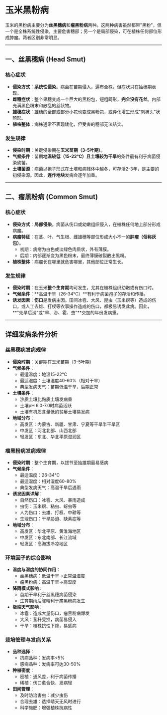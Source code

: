 # 玉米黑粉病

玉米的黑粉病主要分为**丝黑穗病**和**瘤黑粉病**两种。这两种病害虽然都带"黑粉"，但一个是全株系统性侵染，主要危害穗部；另一个是局部侵染，可在植株任何部位形成肿瘤。两者区别非常明显。

---

## 一、丝黑穗病 (Head Smut)

### 核心症状

- **侵染方式**：**系统性侵染**。病菌在苗期侵入，遍布全株，但症状只在抽穗期表现。
- **雌穗症状**：整个果穗变成一个巨大的黑粉包，短粗畸形，**完全没有花丝**。内部充满黑色粉末和散乱的丝状物。
- **雄穗症状**：雄穗的全部或部分小花也变成黑粉包，或异化增生形成"刺猬头"状畸形。
- **植株整体**：病株通常不表现矮化，但受害的穗部无法结实。

### 发生规律

- **侵染时期**：关键侵染期在**玉米苗期（3-5叶期）**。
- **气候条件**：苗期**地温较低（15-22℃）且土壤较为干旱**的条件最有利于病菌侵染幼苗。
- **土壤菌源**：病菌以孢子形式在土壤和病残体中越冬，可存活2-3年，是主要的初侵染源。因此，**连作地块**发病会逐年加重。

---

## 二、瘤黑粉病 (Common Smut)

### 核心症状

- **侵染方式**：**局部侵染**。病菌从伤口或幼嫩组织侵入，在植株任何地上部分形成病瘤。
- **病瘤特征**：在茎、叶、气生根、雌雄穗等部位形成大小不一的**肿瘤（俗称灰包）**。
    - 初期：病瘤为白色或淡绿色肉质状，外有薄膜。
    - 后期：内部逐渐变为黑色粉末，最终薄膜破裂散出黑粉。
- **植株整体**：病瘤长在哪里就危害哪里，其他部位正常生长。

### 发生规律

- **侵染时期**：在玉米**整个生育期**均可发生，尤其在植株组织幼嫩或有伤口时。
- **气候条件**：**高温干旱（26-34℃）**有利于病菌孢子的存活和传播。
- **诱发因素**：**伤口**是发病主因。田间冰雹、大风、昆虫（玉米螟等）造成的伤口，或人工去雄、打杈等农事操作造成的伤口，都极易诱发此病。因此，**"先旱后涝"或"旱、涝、雹、虫"**交加的年份发病重。

---

## 详细发病条件分析

### 丝黑穗病发病规律
- **侵染时期**：关键期在玉米苗期（3-5叶期）
- **气候条件**：
  - 最适温度：地温15-22℃
  - 最适湿度：土壤湿度40-60%（相对干旱）
  - 典型发病天气：苗期低温干旱，后期正常
- **土壤条件**：
  - 沙质土壤比黏质土壤发病重
  - 土壤pH 6.0-7.0时病菌活跃
  - 土壤有机质含量低的贫瘠土壤易发病
- **地域分布**：
  - 高发区：内蒙古、新疆、甘肃、宁夏等干旱半干旱区
  - 中发区：河北北部、山西北部
  - 轻发区：东北、华北平原湿润区

### 瘤黑粉病发病规律
- **侵染时期**：整个生育期，以拔节至抽雄期最易感病
- **气候条件**：
  - 最适温度：26-34℃
  - 最适湿度：相对湿度60-80%
  - 典型发病天气：高温干旱后遇雨
- **诱发因素详解**：
  - 自然伤口：冰雹、大风、暴雨造成
  - 虫伤：玉米螟、粘虫、蚜虫等
  - 人为伤口：去雄、打杈、中耕等
  - 生理伤口：干旱胁迫、缺素症等
- **地域分布**：
  - 高发区：华北平原、黄淮海地区
  - 中发区：东北南部、长江流域
  - 轻发区：高海拔冷凉地区

### 环境因子的综合影响
- **温度与湿度的协同作用**：
  - 丝黑穗病：低温干旱→正常温湿度
  - 瘤黑粉病：高温干旱→高湿度
- **降雨模式影响**：
  - 苗期干旱利于丝黑穗病菌侵染
  - 生育期雨后骤晴利于瘤黑粉病发生
- **极端天气影响**：
  - 冰雹：造成大量伤口，瘤黑粉病爆发
  - 大风：茎秆受损，病菌易侵入
  - 干旱：植株抗性下降，易感病

### 栽培管理与发病关系
- **品种选择**：
  - 抗病品种：发病率<5%
  - 感病品种：发病率可达30-50%
- **种植密度**：
  - 密植：通风差，利于病菌传播
  - 稀植：伤口愈合快，发病轻
- **田间管理**：
  - 及时防治害虫：减少虫伤
  - 合理去雄：选择晴天无风时进行
  - 科学施肥：增强植株抗病性 